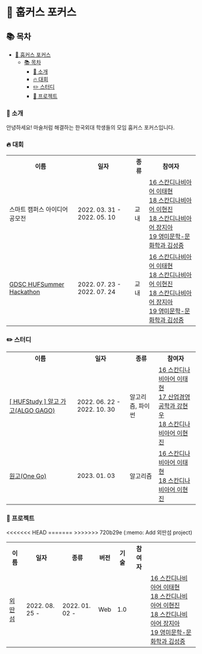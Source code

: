 # :owl: 훕커스 포커스

## :books: 목차

- [:owl: 훕커스 포커스](#owl-훕커스-포커스)
  - [:books: 목차](#books-목차)
    - [:tada: 소개](#tada-소개)
    - [:fire: 대회](#fire-대회)
    - [:pencil2: 스터디](#pencil2-스터디)
    - [:rocket: 프로젝트](#rocket-프로젝트)

### :tada: 소개

안녕하세요! 마술처럼 해결하는 한국외대 학생들의 모임 훕커스 포커스입니다.

### :fire: 대회

<table>
    <tr>
        <th> 이름 </th>
        <th> 일자 </th>
        <th> 종류 </th>
        <th> 참여자 </th>
    </tr>
    <tr>
        <td> 스마트 캠퍼스 아이디어 공모전 </td>
        <td> 2022. 03. 31 - 2022. 05. 10 </td>
        <td> 교내 </td>
        <td>
            <a href="https://github.com/0417taehyun"> 16 스칸디나비아어 이태현 </a> </br>
            <a href="https://github.com/hgene0929"> 18 스칸디나비아어 이현진 </a> </br>
            <a href="https://github.com/jangjia01234"> 18 스칸디나비아어 장지아 </a> </br>
            <a href="https://github.com/joseph-106"> 19 영미문학-문화학과 김성중 </a> </br>
        </td>
    </tr>
    <tr>
        <td> <a href="https://github.com/HUFcus-focus/04_HUFcusFocus_Handsof"> GDSC HUFSummer Hackathon </a> </td>
        <td> 2022. 07. 23 - 2022. 07. 24 </td>
        <td> 교내 </td>
        <td>
            <a href="https://github.com/0417taehyun"> 16 스칸디나비아어 이태현 </a> </br>
            <a href="https://github.com/hgene0929"> 18 스칸디나비아어 이현진 </a> </br>
            <a href="https://github.com/jangjia01234"> 18 스칸디나비아어 장지아 </a> </br>
            <a href="https://github.com/joseph-106"> 19 영미문학-문화학과 김성중 </a> </br>
        </td>       
</table>

### :pencil2: 스터디

<table>
    <tr>
        <th> 이름 </th>
        <th> 일자 </th>
        <th> 종류 </th>
        <th> 참여자 </th>
    </tr>
    <tr>
        <td> <a href="https://github.com/HUFcus-focus/algo-gago"> [ HUFStudy ] 알고 가고(ALGO GAGO) </a> </td>
        <td> 2022. 06. 22 - 2022. 10. 30 </td>
        <td> 알고리즘, 파이썬 </td>
        <td>
            <a href="https://github.com/0417taehyun"> 16 스칸디나비아어 이태현 </a> </br>
            <a href="https://github.com/kanghw7730"> 17 산업경영공학과 강현우 </a> </br>
            <a href="https://github.com/hgene0929"> 18 스칸디나비아어 이현진 </a> </br>
        </td>
    </tr>
    <tr>
        <td> <a href="https://github.com/HUFcus-focus/algo-gago"> 원고(One Go) </a> </td>
        <td> 2023. 01. 03 </td>
        <td> 알고리즘 </td>
        <td>
            <a href="https://github.com/0417taehyun"> 16 스칸디나비아어 이태현 </a> </br>
            <a href="https://github.com/hgene0929"> 18 스칸디나비아어 이현진 </a> </br>
        </td>
    </tr>    
</table>

### :rocket: 프로젝트

<table>
    <tr>
        <th> 이름 </th>
        <th> 일자 </th>
        <th> 종류 </th>
        <th> 버전 </th>
        <th> 기술 </th>
        <th> 참여자 </th>
    </tr>
    <tr>
        <td> <a href=""> 외딴섬 </a> </td>
<<<<<<< HEAD
        <td> 2022. 08. 25 - </td>
=======
        <td> 2022. 01. 02 -  </td>
>>>>>>> 720b29e (:memo: Add 외딴섬 project)
        <td> Web </td>
        <td> 1.0 </td>
        <td> </td>
        <td>
            <a href="https://github.com/0417taehyun"> 16 스칸디나비아어 이태현 </a> </br>
            <a href="https://github.com/hgene0929"> 18 스칸디나비아어 이현진 </a> </br>
            <a href="https://github.com/jangjia01234"> 18 스칸디나비아어 장지아 </a> </br>
            <a href="https://github.com/joseph-106"> 19 영미문학-문화학과 김성중 </a> </br>
        </td>
    </tr>     
</table>

